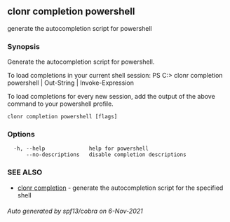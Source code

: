 ## clonr completion powershell

generate the autocompletion script for powershell

### Synopsis


Generate the autocompletion script for powershell.

To load completions in your current shell session:
PS C:\> clonr completion powershell | Out-String | Invoke-Expression

To load completions for every new session, add the output of the above command
to your powershell profile.


```
clonr completion powershell [flags]
```

### Options

```
  -h, --help              help for powershell
      --no-descriptions   disable completion descriptions
```

### SEE ALSO

* [clonr completion](clonr_completion.md)	 - generate the autocompletion script for the specified shell

###### Auto generated by spf13/cobra on 6-Nov-2021
